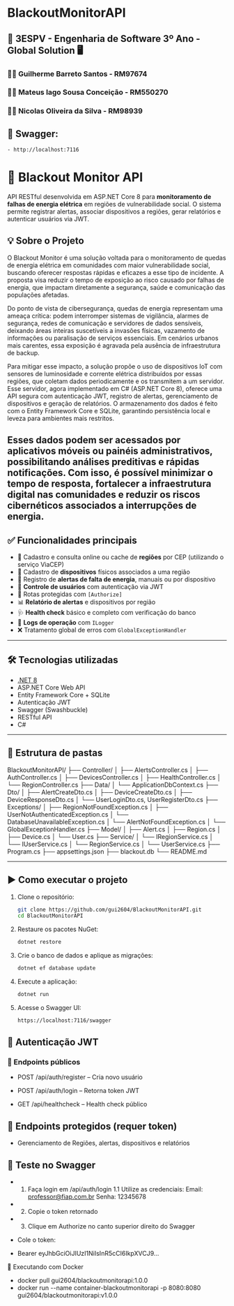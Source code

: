 ﻿# BlackoutMonitorAPI

## 🚀 3ESPV - Engenharia de Software 3º Ano - Global Solution 🖥️
### 🧑‍💻 Guilherme Barreto Santos - RM97674
### 🧑‍💻 Mateus Iago Sousa Conceição - RM550270
### 🧑‍💻 Nicolas Oliveira da Silva - RM98939 

## 📄 Swagger:
	- http://localhost:7116

# 🔌 Blackout Monitor API

API RESTful desenvolvida em ASP.NET Core 8 para **monitoramento de falhas de energia elétrica** em regiões de vulnerabilidade social. O sistema permite registrar alertas, associar dispositivos a regiões, gerar relatórios e autenticar usuários via JWT.

## 💡 Sobre o Projeto
O Blackout Monitor é uma solução voltada para o monitoramento de quedas de energia elétrica em comunidades com maior vulnerabilidade social, buscando oferecer respostas rápidas e eficazes a esse tipo de incidente. A proposta visa reduzir o tempo de exposição ao risco causado por falhas de energia, que impactam diretamente a segurança, saúde e comunicação das populações afetadas.

Do ponto de vista de cibersegurança, quedas de energia representam uma ameaça crítica: podem interromper sistemas de vigilância, alarmes de segurança, redes de comunicação e servidores de dados sensíveis, deixando áreas inteiras suscetíveis a invasões físicas, vazamento de informações ou paralisação de serviços essenciais. Em cenários urbanos mais carentes, essa exposição é agravada pela ausência de infraestrutura de backup.

Para mitigar esse impacto, a solução propõe o uso de dispositivos IoT com sensores de luminosidade e corrente elétrica distribuídos por essas regiões, que coletam dados periodicamente e os transmitem a um servidor. Esse servidor, agora implementado em C# (ASP.NET Core 8), oferece uma API segura com autenticação JWT, registro de alertas, gerenciamento de dispositivos e geração de relatórios. O armazenamento dos dados é feito com o Entity Framework Core e SQLite, garantindo persistência local e leveza para ambientes mais restritos.

Esses dados podem ser acessados por aplicativos móveis ou painéis administrativos, possibilitando análises preditivas e rápidas notificações. Com isso, é possível minimizar o tempo de resposta, fortalecer a infraestrutura digital nas comunidades e reduzir os riscos cibernéticos associados a interrupções de energia.
---

## ✅ Funcionalidades principais

- 📍 Cadastro e consulta online ou cache de **regiões** por CEP (utilizando o serviço ViaCEP)
- 📡 Cadastro de **dispositivos** físicos associados a uma região
- 🚨 Registro de **alertas de falta de energia**, manuais ou por dispositivo
- 👤 **Controle de usuários** com autenticação via JWT
- 🔐 Rotas protegidas com `[Authorize]`
- 📊 **Relatório de alertas** e dispositivos por região
- 🩺 **Health check** básico e completo com verificação do banco
- 🧾 **Logs de operação** com `ILogger`
- ❌ Tratamento global de erros com `GlobalExceptionHandler`

---

## 🛠️ Tecnologias utilizadas

- [.NET 8](https://dotnet.microsoft.com)
- ASP.NET Core Web API
- Entity Framework Core + SQLite
- Autenticação JWT
- Swagger (Swashbuckle)
- RESTful API
- C#

---

## 🧬 Estrutura de pastas
BlackoutMonitorAPI/
├── Controller/
│ ├── AlertsController.cs
│ ├── AuthController.cs
│ ├── DevicesController.cs
│ ├── HealthController.cs
│ └── RegionController.cs
├── Data/
│ └── ApplicationDbContext.cs
├── Dto/
│ ├── AlertCreateDto.cs
│ ├── DeviceCreateDto.cs
│ ├── DeviceResponseDto.cs
│ └── UserLoginDto.cs, UserRegisterDto.cs
├── Exceptions/
│ ├── RegionNotFoundException.cs
│ ├── UserNotAuthenticatedException.cs
│ └── DatabaseUnavailableException.cs
│ └── AlertNotFoundException.cs
│ └── GlobalExceptionHandler.cs
├── Model/
│ ├── Alert.cs
│ ├── Region.cs
│ ├── Device.cs
│ └── User.cs
├── Service/
│ └── IRegionService.cs
│ └── IUserService.cs
│ └── RegionService.cs
│ └── UserService.cs
├── Program.cs
├── appsettings.json
├── blackout.db
└── README.md


---

## ▶️ Como executar o projeto

1. Clone o repositório:

   ```bash
   git clone https://github.com/gui2604/BlackoutMonitorAPI.git
   cd BlackoutMonitorAPI
   ```
2. Restaure os pacotes NuGet:
   ```bash
   dotnet restore
   ```
3. Crie o banco de dados e aplique as migrações:
   ```bash
   dotnet ef database update
   ```
4. Execute a aplicação:
   ```bash
   dotnet run
   ```
5. Acesse o Swagger UI:
	```bash
	https://localhost:7116/swagger
   ```

## 🔐 Autenticação JWT
### 📌 Endpoints públicos
- POST /api/auth/register – Cria novo usuário

- POST /api/auth/login – Retorna token JWT

- GET /api/healthcheck – Health check público

## 🔐 Endpoints protegidos (requer token)
- Gerenciamento de Regiões, alertas, dispositivos e relatórios

## 🧪 Teste no Swagger
- 1. Faça login em /api/auth/login
	1.1 Utilize as credenciais:
		Email: professor@fiap.com.br
		Senha: 12345678

- 2. Copie o token retornado

- 3. Clique em Authorize no canto superior direito do Swagger

- Cole o token:
- Bearer eyJhbGciOiJIUzI1NiIsInR5cCI6IkpXVCJ9...

🐳 Executando com Docker
- docker pull gui2604/blackoutmonitorapi:1.0.0
- docker run --name container-blackoutmonitorapi -p 8080:8080 gui2604/blackoutmonitorapi:v1.0.0